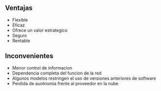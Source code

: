 ## Ventajas
- Flexible
- Eficaz
- Ofrece un valor estrategico
- Seguro
- Rentable
## Inconvenientes
- Menor control de informacion
- Dependencia completa del funcion de la red
- Algunos modelos restringen el uso de versiones anteriores de software
- Perdida de auotnomia frente al proveedor en la nube
